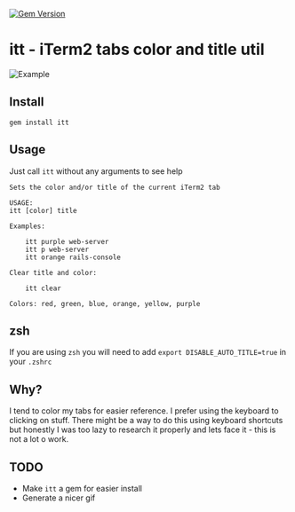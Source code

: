 [![Gem Version](https://badge.fury.io/rb/itt.svg)](http://badge.fury.io/rb/itt)
# itt - iTerm2 tabs color and title util
![Example](https://github.com/aladac/it/raw/master/doc/example.gif)

## Install
```
gem install itt
```

## Usage
Just call `itt` without any arguments to see help

```
Sets the color and/or title of the current iTerm2 tab

USAGE:
itt [color] title

Examples:

	itt purple web-server
	itt p web-server
	itt orange rails-console

Clear title and color:

	itt clear

Colors: red, green, blue, orange, yellow, purple
```

## zsh
If you are using `zsh` you will need to add `export DISABLE_AUTO_TITLE=true` in your `.zshrc`

## Why?
I tend to color my tabs for easier reference. I prefer using the keyboard to clicking on stuff. There might be a way to do this using keyboard shortcuts but honestly I was too lazy to research it properly and lets face it - this is not a lot o work.

## TODO
- Make `itt` a gem for easier install
- Generate a nicer gif

